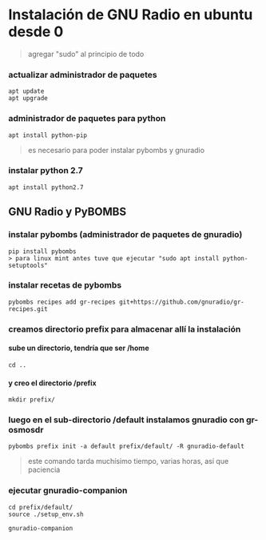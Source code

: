 # Instalación de GNU Radio en ubuntu desde 0

> agregar "sudo" al principio de todo

### actualizar administrador de paquetes
    apt update
    apt upgrade


### administrador de paquetes para python
    apt install python-pip
> es necesario para poder instalar pybombs y gnuradio 

### instalar python 2.7
    apt install python2.7

## GNU Radio y PyBOMBS
### instalar pybombs (administrador de paquetes de gnuradio)
    pip install pybombs
    > para linux mint antes tuve que ejecutar "sudo apt install python-setuptools"

### instalar recetas de pybombs
    pybombs recipes add gr-recipes git+https://github.com/gnuradio/gr-recipes.git

### creamos directorio prefix para almacenar allí la instalación
#### sube un directorio, tendría que ser /home
    cd ..
#### y creo el directorio /prefix    
    mkdir prefix/

### luego en el sub-directorio /default instalamos gnuradio con gr-osmosdr
    pybombs prefix init -a default prefix/default/ -R gnuradio-default
    
> este comando tarda muchísimo tiempo, varias horas, así que paciencia

### ejecutar gnuradio-companion

    cd prefix/default/
    source ./setup_env.sh
    
    gnuradio-companion
